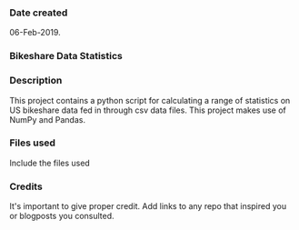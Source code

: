 ### Date created
06-Feb-2019.

### Bikeshare Data Statistics

### Description
This project contains a python script for calculating a range of statistics on US bikeshare data fed in through csv data files. This project makes use of NumPy and Pandas.

### Files used
Include the files used

### Credits
It's important to give proper credit. Add links to any repo that inspired you or blogposts you consulted.

